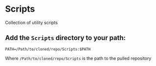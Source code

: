 # Scripts
Collection of utility scripts

## Add the `Scripts` directory to your path:

```
PATH=/Path/to/cloned/repo/Scripts:$PATH
```
Where `/Path/to/cloned/repo/Scripts` is the path to the pulled repository